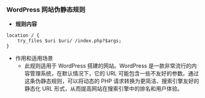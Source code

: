 

### WordPress 网站伪静态规则



- **规则内容**



```nginx
location / {
    try_files $uri $uri/ /index.php?$args;
}
```

- 作用和适用场景
  - 此规则适用于 WordPress 搭建的网站。WordPress 是一款非常流行的内容管理系统，在默认情况下，它的 URL 可能包含一些不友好的参数。通过这条伪静态规则，可以将动态的 PHP 请求转换为更简洁、搜索引擎友好的静态化 URL 形式，从而提高网站在搜索引擎中的排名和用户体验。